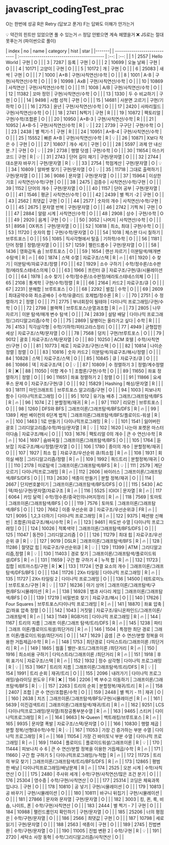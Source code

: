 # javascript_codingTest_prac

O는 한번에 성공
R은 Retry (답보고 푼거)
F는 답봐도 이해가 안가는거

💡 약간의 힌트만 있었으면 풀 수 있는거
🔥 정답 안봤으면 계속 헤맸을거
❌ JS로는 절대 못푸는거 (파이썬으로 풀이)

| index | no | name                         | category                                    | hist | star |
|-------|  | ---------------------------- | :------------------------------------------ | :--: | :--: |
| 1     | 2557 | Hello World                  | 구현                                        |  O   |      |
| 3     | 7287 | 등록                         | 구현                                        |  O   |      |
| 2     | 10699 | 오늘 날짜                    | 구현                                        |  O   |      |
| 4     | 10171 | 고양이                       | 구현                                        |  O   |      |
| 5     | 10172 | 개                           | 구현                                        |  O   |      |
| 6     | 25083 | 새싹                         | 구현                                        |  O   |      |
| 7     | 1000 | A+B                          | 구현/사칙연산/수학                          |  O   |      |
| 8     | 1001 | A-B                          | 구현/사칙연산/수학                          |  O   |      |
| 9     | 10998 | AxB                          | 구현/사칙연산/수학                          |  O   |      |
| 10    | 10869 | 사칙연산                     | 구현/사칙연산/수학                          |  O   |      |
| 11    | 1008 | A/B                          | 구현/사칙연산/수학                          |  O   |      |
| 12    | 11382 | 꼬마 정민                    | 구현/사칙연산/수학                          |  O   |      |
| 13    | 1330 | 두 수 비교하기               | 구현                                        |  O   |      |
| 14    | 9498 | 시험 성적                    | 구현                                        |  O   |      |
| 15    | 14681 | 사분면 고르기                | 구현/기하학                                 |  O   |      |
| 16    | 2753 | 윤년                         | 구현/사칙연산/수학                          |  O   |      |
| 17    | 2420 | 사파리월드                   | 구현/사칙연산/수학                          |  O   |      |
| 18    | 2741 | N찍기                        | 구현                                        |  R   |      |
| 19    | 10872 | 팩토리얼                     | 구현/수학/조합론                            |  O   |      |
| 20    | 10950 | A+B-3                        | 구현/사칙연산/수학                          |  R   |      |
| 21    | 10952 | A+B-5                        | 구현/사칙연산/수학                          |  R   |  💡  |
| 22    | 2739 | 구구단                       | 구현/수학                                   |  O   |      |
| 23    | 2438 | 별 찍기-1                    | 구현                                        |  R   |      |
| 24    | 10951 | A+B-4                        | 구현/사칙연산/수학                          |  O   |      |
| 25    | 15552 | 빠른 A+B                     | 구현/사칙연산/수학                          |  R   |  💡  |
| 26    | 10871 | X보다 작은 수                | 구현                                        |  O   |      |
| 27    | 10807 | 개수 세기                    | 구현                                        |  O   |      |
| 28    | 5597 | 과제 안 내신 분..?           | 구현                                        |  O   |  💡  |
| 29    | 2738 | 행렬 덧셈                    | 구현/수학                                   |  O   |      |
| 30    | 11654 | 아스키 코드                  | 구현                                        |  R   |  💡  |
| 31    | 2743 | 단어 길이 재기               | 구현/문자열                                 |  O   |      |
| 32    | 2744 | 대소문자 바꾸기              | 구현/문자열                                 |  R   |  💡  |
| 33    | 2754 | 학점계산                     | 구현/문자열                                 |  O   |  💡  |
| 34    | 10809 | 알파벳 찾기                  | 구현/문자열                                 |  O   |  💡  |
| 35    | 11718 | 그대로 출력하기              | 구현/문자열                                 |  O   |      |
| 36    | 9086 | 문자열                       | 구현/문자열                                 |  O   |      |
| 37    | 15964 | 이상한 기호                  | 사칙연산/수학/구현                          |  O   |      |
| 38    | 2475 | 검증수                       | 사칙연산/수학/구현                          |  O   |      |
| 39    | 1152 | 단어의 개수                  | 구현/문자열                                 |  O   |      |
| 40    | 1157 | 단어 공부                    | 구현/문자열                                 |  O   |      |
| 41    | 1546 | 평균                         | 사칙연산/수학                               |  O   |      |
| 42    | 2439 | 별 찍기 -2                   | 구현                                        |  O   |      |
| 43    | 2562 | 최댓값                       | 구현                                        |  O   |      |
| 44    | 2577 | 숫자의 개수                  | 사칙연산/수학/구현                          |  O   |      |
| 45    | 2675 | 문자열 반복                  | 구현/문자열                                 |  O   |      |
| 46    | 2742 | 기찍 N                       | 구현                                        |  O   |      |
| 47    | 2884 | 알람 시계                    | 사칙연산/수학                               |  O   |      |
| 48    | 2908 | 상수                         | 구현/수학                                   |  O   |      |
| 49    | 2920 | 음계                         | 구현                                        |  O   |  💡  |
| 50    | 3052 | 나머지                       | 사칙연산/수학                               |  O   |      |
| 51    | 8958 | OX퀴즈                       | 구현/문자열                                 |  O   |      |
| 52    | 10818 | 최소, 최대                   | 구현/수학                                   |  O   |      |
| 53    | 11720 | 숫자의 합                    | 구현/수학/문자열                            |  O   |      |
| 54    | 1018 | 체스판 다시 칠하기           | 브루트포스                                  |  O   |      |
| 55    | 1085 | 직사각형에서 탈출            | 기하학/수학                                 |  O   |      |
| 56    | 1181 | 단어 정렬                    | 정렬/문자열                                 |  O   |      |
| 57    | 1259 | 펠린드롬수                   | 구현/문자열                                 |  O   |      |
| 58    | 1436 | 영화감독 숌                  | 브루트포스                                  |  O   |      |
| 59    | 1654 | 랜선 자르기                  | 이분탐색/매개변수탐색                       |  R   |  🔥  |
| 60    | 1874 | 스택 수열                    | 자료구조/스택                               |  R   |  🔥  |
| 61    | 1920 | 수 찾기                      | 이분탐색/자료구조/정렬                      |  FO  |      |
| 62    | 1929 | 소수 구하기                  | 수학/정수론/소수판정/에라토스테네스의체     |  O   |      |
| 63    | 1966 | 프린터 큐                    | 자료구조/구현/큐/시뮬레이션                 |  O   |      |
| 64    | 1978 | 소수 찾기                    | 수학/정수론/소수판정/에라토스테네스의체     |  O   |      |
| 65    | 2108 | 통계학                       | 구현/수학/정렬                              |  R   |      |
| 66    | 2164 | 카드2                        | 자료구조/큐                                 |  O   |      |
| 67    | 2231 | 분해합                       | 브루트포스                                  |  O   |      |
| 68    | 2292 | 벌집                         | 수학                                        |  O   |      |
| 69    | 2609 | 최대공약수와 최소공배수      | 수학/유클리드 호제법/정수론                 |  R   |  💡  |
| 70    | 2751 | 수 정렬하기 2                | 정렬                                        |  O   |      |
| 71    | 2775 | 부녀회장이 될테야            | 다이나믹 프로그래밍/구현/수학               |  O   |      |
| 72    | 2798 | 블랙잭                       | 브루트포스/순열과조합                       |  R   |  🔥  |
| 73    | 2805 | 나무 자르기                  | 이분 탐색/매개 변수 탐색                    |  O   |      |
| 74    | 2839 | 설탕 배달                    | 다이나믹 프로그래밍/그리디알고리즘/수학     |  O   |      |
| 75    | 2869 | 달팽이는 올라가고 싶다       | 수학                                        |  R   |      |
| 76    | 4153 | 직각삼각형                   | 수학/기하학/피타고라스정리                  |  O   |      |
| 77    | 4949 | 균형잡힌 세상                | 자료구조/스택/문자열                        |  O   |      |
| 78    | 7568 | 덩치                         | 구현/브루트포스                             |  O   |      |
| 79    | 9012 | 괄호                         | 자료구조/스택/문자열                        |  O   |      |
| 80    | 10250 | ACM 호텔                     | 수학/사칙연산/구현                          |  O   |      |
| 81    | 10773 | 제로                         | 자료구조/구현/스택                          |  O   |      |
| 82    | 10814 | 나이순 정렬                  | 정렬                                        |  O   |      |
| 83    | 10816 | 숫자 카드2                   | 이분탐색/자료구조/해시/정렬                 |  O   |      |
| 84    | 10828 | 스택                         | 자료구조/스택                               |  O   |      |
| 85    | 10845 | 큐                           | 자료구조/큐                                 |  O   |      |
| 86    | 10866 | 덱                           | 자료구조/덱                                 |  O   |  💡  |
| 87    | 10809 | 수 정렬하기 3                | 정렬/계수정렬                               |  R   |  ❌  |
| 88    | 11050 | 이항 계수 1                  | 조합론/구현/수학                            |  O   |      |
| 89    | 11650 | 좌표 정렬하기                | 정렬                                        |  O   |      |
| 90    | 11651 | 좌표 정렬하기 2              | 정렬                                        |  O   |      |
| 91    | 11866 | 요세푸스 문제 0              | 자료구조/구현/큐                            |  O   |      |
| 92    | 15829 | Hashing                      | 해싱/문자열                                 |  R   |      |
| 93    | 18111 | 마인크래프트                 | 브루트포스 알고리즘/구현                    |  O   |      |
| 94    | 1003 | 피보나치 함수                | 다이나믹프로그래밍                          |  O   |      |
| 95    | 1012 | 유기농 배추                  | 그래프/그래프탐색/BFS                       |  R   |  🔥  |
| 96    | 1074 | Z                            | 분할정복/재귀                               |  R   |  🔥  |
| 97    | 1107 | 리모컨                       | 브루트포스                                  |  O   |      |
| 98    | 1260 | DFS와 BFS                    | 그래프이론/그래프탐색/BFS/DFS               |  R   |  🔥  |
| 99    | 1389 | 케빈 베이컨의 6단계 법칙     | 그래프이론/그래프탐색/BFS/플로이드-워셜     |  R   |  🔥  |
| 100   | 1463 | 1로 만들기                   | 다이나믹프로그래밍                          |  R   |  💡  |
| 101   | 1541 | 잃어버린 괄호                | 그리디알고리즘/수학/파싱/문자열             |  R   |  💡  |
| 102   | 1620 | 나는야 포켓몬 마스터 이다솜  | 자료구조/해시                               |  O   |      |
| 103   | 1676 | 팩토리얼 0의 개수            | 큰 수 연산/수학                             |  R   |  🔥  |
| 104   | 1697 | 숨바꼭질                     | 그래프이론/그래프탐색/BFS                   |  O   |      |
| 105   | 1764 | 듣보잡                       | 자료구조/해시/정렬/문자열                   |  O   |      |
| 106   | 1780 | 종이의 개수                  | 분할정복/재귀                               |  O   |      |
| 107   | 1927 | 최소 힙                      | 자료구조/우선순위 큐/최소힙                 |  R   |  🔥  |
| 108   | 1931 | 회의실 배정                  | 그리디알고리즘/정렬                         |  R   |  🔥  |
| 109   | 1992 | 쿼드트리                     | 분할정복/재귀                               |  O   |      |
| 110   | 2178 | 미로탐색                     | 그래프이론/그래프탐색/BFS                   |  R   |  💡  |
| 111   | 2579 | 계단 오르기                  | 다이나믹프로그래밍                          |  R   |  🔥  |
| 112   | 2606 | 바이러스                     | 그래프이론/그래프탐색/BFS/DFS               |  O   |      |
| 113   | 2630 | 색종이 만들기                | 분할 정복/재귀                              |  O   |      |
| 114   | 2667 | 단지번호붙이기               | 그래프이론/그래프탐색/BFS/DFS               |  O   |      |
| 115   | 5430 | AC                           | 덱/파싱/구현/문자열/자료구조                |  R   |  🔥  |
| 116   | 5525 | IOIOI                        | 문자열                                      |  R   |  🔥  |
| 117   | 6064 | 카잉 달력                    | 수학/정수론/중국인의나머지정리              |  R   |  🔥  |
| 118   | 7569 | 토마토                       | 그래프이론/그래프탐색/BFS                   |  O   |      |
| 119   | 7576 | 토마토                       | 그래프이론/그래프탐색/BFS                   |  O   |      |
| 120   | 7662 | 이중 우선순위 큐             | 자료구조/우선순위큐                         |  FR  |  🔥  |
| 121   | 9095 | 1,2,3 더하기                 | 다이나믹 프로그래밍                         |  R   |  🔥  |
| 122   | 9375 | 패션왕 신해빈                | 조합론/자료구조/해시/수학                   |  R   |  🔥  |
| 123   | 9461 | 파도반 수열                  | 다이나믹 프로그래밍                         |  O   |      |
| 124   | 10026 | 적록색약                     | 그래프이론/그래프탐색/BFS/DFS               |  O   |      |
| 125   | 11047 | 동전0                        | 그리디알고리즘                              |  O   |      |
| 126   | 11279 | 최대 힙                      | 자료구조/우선순위 큐                        |  R   |  💡  |
| 127   | 9019 | DSLR                         | 그래프이론/그래프탐색/BFS                   |  R   |  🔥  |
| 128   | 11286 | 절댓값 힙                    | 자료구조/우선순위큐                         |  R   |  💡  |
| 129   | 11399 | ATM                          | 그리디알고리즘,정렬                         |  R   |  💡  |
| 130   | 11403 | 경로 찾기                    | 그래프이론/그래프탐색/플로이드워셜/DFS      |  R   |  🔥  |
| 131   | 11659 | 구간 합 구하기 4             | 누적 합                                     |  R   |  🔥  |
| 132   | 11723 | 집합                         | 비트마스킹/구현                             |  R   |  ❌  |
| 133   | 11724 | 연결 요소의 개수             | 그래프이론/그래프탐색/DFS/BFS               |  O   |      |
| 134   | 11726 | 2Xn 타일링                   | 다이나믹 프로그래밍                         |  R   |  🔥  |
| 135   | 11727 | 2Xn 타일링 2                 | 다이나믹 프로그래밍                         |  O   |      |
| 136   | 14500 | 테트로미노                   | 브루트포스/구현                             |  R   |  💡  |
| 137   | 16236 | 아기 상어                    | 그래프이론/그래프탐색/구현/BFS/시뮬레이션   |  R   |  🔥  |
| 138   | 16928 | 뱀과 사다리 게임             | 그래프이론/그래프탐색/BFS                   |  O   |      |
| 139   | 17219 | 비밀번호 찾기                | 자료구조/해시                               |  O   |      |
| 140   | 17626 | Four Squares                 | 브루트포스/다이나믹 프로그래밍              |  R   |  🔥  |
| 141   | 18870 | 좌표 압축                    | 값/좌표 압축 정렬                           |  O   |      |
| 142   | 1043 | 거짓말                       | 자료구조/유니온파인드/그래프이론/그래프탐색 |  R   |  🔥  |
| 143   | 1149 | RGB거리                      | 다이나믹 프로그래밍                         |  R   |  🔥  |
| 144   | 1167 | 트리의 지름                  | 그래프 이론/그래프 탐색/트리/DFS            |  R   |  🔥  |
| 145   | 1238 | 파티                         | 그래프 이론/플로이드워셜/최단거리           |  R   |  🔥  |
| 146   | 1504 | 특정한 최단 경로             | 그래프 이론/플로이드워셜/최단거리           |  O   |      |
| 147   | 1629 | 곱셈                         | 큰 수 연산/분할 정복을 이용한 거듭제곱/수학 |  R   |  🔥  |
| 148   | 1753 | 최단경로                     | 다익스트라/그래프이론 /최단거리             |  R   |  🔥  |
| 149   | 1865 | 웜홀                         | 벨만-포드/그래프이론 /최단거리              |  R   |  🔥  |
| 150   | 1916 | 최소비용 구하기              | 다익스트라/그래프이론 /최단거리             |  R   |  🔥  |
| 151   | 1918 | 후위 표기식                  | 자료구조/스택                               |  R   |  🔥  |
| 152   | 1932 | 정수 삼각형                  | 다이나믹 프로그래밍                         |  R   |  💡  |
| 153   | 1967 | 트리의 지름                  | 그래프이론/그래프탐색/트리/DFS              |  R   |  💡  |
| 154   | 1991 | 트리 순회                    | 재귀/트리                                   |  O   |      |
| 155   | 2096 | 내려가기                     | 다이나믹 프로그래밍/슬라이딩 윈도우         |  FR  |  ❌  |
| 156   | 2206 | 벽 부수고 이동하기           | 그래프이론/그래프탐색/BFS                   |  R   |  💡  |
| 157   | 2263 | 트리의 순회                  | 분할정복/재귀/트리                          |  R   |  🔥  |
| 158   | 2407 | 조합                         | 큰 수 연산/조합론/수학                      |  O   |      |
| 159   | 2448 | 별 찍기 - 11                 | 재귀                                        |  O   |      |
| 160   | 2638 | 치즈                         | 그래프이론/그래프탐색/BFS/구현/시뮬레이션   |  R   |  🔥  |
| 161   | 5639 | 이진검색트리                 | 그래프이론/그래프탐색/재귀/트리             |  R   |  🔥  |
| 162   | 9251 | LCS                          | 다이나믹프로그래밍/문자열/최장공통부분수열  |  R   |  🔥  |
| 163   | 9465 | 스티커                       | 다이나믹프로그래밍                          |  R   |  🔥  |
| 164   | 9663 | N-Queen                      | 백트래킹/브루트포스                         |  R   |  🔥  |
| 165   | 9935 | 문자열 폭발                  | 자료구조/스택/문자열                        |  O   |      |
| 166   | 10830 | 행렬 제곱                    | 분할 정복/선형대수학/수학                   |  R   |  💡  |
| 167   | 11053 | 가장 긴 증가하는 부분 수열   | 다이나믹 프로그래밍                         |  R   |  🔥  |
| 168   | 11054 | 가장 긴 바이토닉 부분 수열   | 다이나믹 프로그래밍                         |  R   |  🔥  |
| 169   | 11404 | 플로이드                     | 플로이드워셜/그래프이론                     |  R   |  💡  |
| 170   | 11444 | 피보나치 수 6                | 큰 수 연산/분할 정복을 이용한 거듭제곱/수학 |  R   |  🔥  |
| 171   | 11660 | 구간 합 구하기 5             | 다이나믹프로그래밍/누적합                   |  R   |  🔥  |
| 172   | 11725 | 트리의 부모 찾기             | 그래프이론/그래프탐색/트리/BFS/DFS          |  R   |  🔥  |
| 173   | 12865 | 평범한 배낭                  | 다이나믹프로그래밍/배낭문제                 |  R   |  🔥  |
| 174   | 2525 | 오븐 시계                    | 수학/사칙연산                               |  O   |      |
| 175   | 2480 | 주사위 세개                  | 수학/구현/사칙연산/많은 조건 분기           |  O   |      |
| 176   | 25304 | 영수증                       | 수학/구현/사칙연산                          |  O   |      |
| 177   | 25314 | 코딩은 체육과목 입니다.      | 구현                                        |  O   |      |
| 178   | 10810 | 공 넣기                      | 구현/시뮬레이션                             |  O   |      |
| 179   | 10813 | 공 바꾸기                    | 구현/시뮬레이션                             |  O   |      |
| 180   | 10811 | 바구니 뒤집기                | 구현/시뮬레이션                             |  O   |      |
| 181   | 27866 | 문자와 문자열                | 구현/문자열                                 |  O   |      |
| 182   | 3003 | 킹, 퀸, 룩, 비숍, 나이트, 폰 | 수학/구현/사칙연산                          |  O   |      |
| 183   | 2444 | 별 찍기 - 7                  | 구현                                        |  O   |      |
| 184   | 10988 | 팰린드롬인지 확인하기        | 구현/문자열                                 |  O   |      |
| 185   | 25206 | 너의 평점은                  | 수학/구현/문자열                            |  O   |      |
| 186   | 2566 | 최댓값                       | 구현                                        |  O   |      |
| 187   | 10798 | 세로읽기                     | 구현/문자열                                 |  O   |      |
| 188   | 2563 | 색종이                       | 구현                                        |  O   |      |
| 189   | 2745 | 진법변환                     | 수학/구현/문자열                            |  O   |      |
| 190   | 11005 | 진법 변환 2                  | 수학/구현                                   |  R   |  💡  |
| 191   | 2720 | 세탁소 사장 동혁                  | 수학/그리디알고리즘/사칙연산                 |  O   |     |
